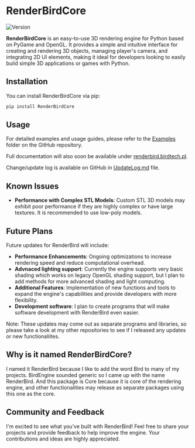 # RenderBirdCore

![Version](https://img.shields.io/badge/version-0.1.6-blue.svg)

**RenderBirdCore** is an easy-to-use 3D rendering engine for Python based on PyGame and OpenGL. It provides a simple and intuitive interface for creating and rendering 3D objects, managing player's camera, and integrating 2D UI elements, making it ideal for developers looking to easily build simple 3D applications or games with Python.

## Installation

You can install RenderBirdCore via pip:

```bash
pip install RenderBirdCore
```

## Usage

For detailed examples and usage guides, please refer to the [Examples](https://github.com/Wojtekb30/RenderBird-Python-3D-engine/tree/main/Examples) folder on the GitHub repository.

Full documentation will also soon be available under [renderbird.birdtech.pl](https://renderbird.birdtech.pl).

Change/update log is available on GitHub in [UpdateLog.md](https://github.com/Wojtekb30/RenderBird-Python-3D-engine/blob/main/UpdateLog.md) file.

## Known Issues

- **Performance with Complex STL Models**: Custom STL 3D models may exhibit poor performance if they are highly complex or have large textures. It is recommended to use low-poly models.

## Future Plans

Future updates for RenderBird will include:

- **Performance Enhancements**: Ongoing optimizations to increase rendering speed and reduce computational overhead.
- **Advnaced lighting support**: Currently the engine supports very basic shading which works on legacy OpenGL shading support, but I plan to add methods for more advanced shading and light computing.
- **Additional Features**: Implementation of new functions and tools to expand the engine's capabilities and provide developers with more flexibility.
- **Development software**: I plan to create programs that will make software development with RenderBird even easier.

Note: These updates may come out as separate programs and libraries, so please take a look at my other repositories to see if I released any updates or new functionaliites.

## Why is it named RenderBirdCore?

I named it RenderBird because I like to add the word Bird to many of my projects. BirdEngine sounded generic so I came up with the name RenderBird. And this package is Core because it is core of the rendering engine, and other functionalities may release as separate packages using this one as the core.

## Community and Feedback

I'm excited to see what you've built with RenderBird! Feel free to share your projects and provide feedback to help improve the engine. Your contributions and ideas are highly appreciated.
